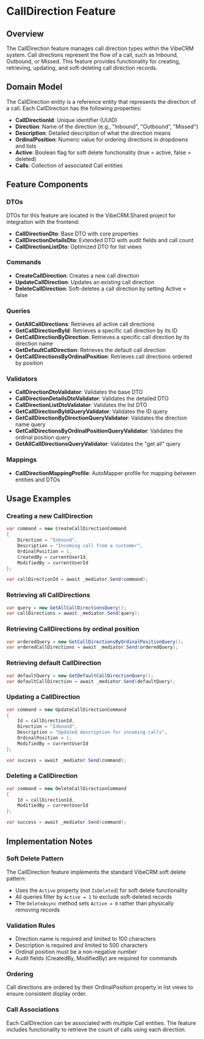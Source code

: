 # CallDirection Feature

## Overview
The CallDirection feature manages call direction types within the VibeCRM system. Call directions represent the flow of a call, such as Inbound, Outbound, or Missed. This feature provides functionality for creating, retrieving, updating, and soft-deleting call direction records.

## Domain Model
The CallDirection entity is a reference entity that represents the direction of a call. Each CallDirection has the following properties:

- **CallDirectionId**: Unique identifier (UUID)
- **Direction**: Name of the direction (e.g., "Inbound", "Outbound", "Missed")
- **Description**: Detailed description of what the direction means
- **OrdinalPosition**: Numeric value for ordering directions in dropdowns and lists
- **Active**: Boolean flag for soft delete functionality (true = active, false = deleted)
- **Calls**: Collection of associated Call entities

## Feature Components

### DTOs
DTOs for this feature are located in the VibeCRM.Shared project for integration with the frontend:
- **CallDirectionDto**: Base DTO with core properties
- **CallDirectionDetailsDto**: Extended DTO with audit fields and call count
- **CallDirectionListDto**: Optimized DTO for list views

### Commands
- **CreateCallDirection**: Creates a new call direction
- **UpdateCallDirection**: Updates an existing call direction
- **DeleteCallDirection**: Soft-deletes a call direction by setting Active = false

### Queries
- **GetAllCallDirections**: Retrieves all active call directions
- **GetCallDirectionById**: Retrieves a specific call direction by its ID
- **GetCallDirectionByDirection**: Retrieves a specific call direction by its direction name
- **GetDefaultCallDirection**: Retrieves the default call direction
- **GetCallDirectionsByOrdinalPosition**: Retrieves call directions ordered by position

### Validators
- **CallDirectionDtoValidator**: Validates the base DTO
- **CallDirectionDetailsDtoValidator**: Validates the detailed DTO
- **CallDirectionListDtoValidator**: Validates the list DTO
- **GetCallDirectionByIdQueryValidator**: Validates the ID query
- **GetCallDirectionByDirectionQueryValidator**: Validates the direction name query
- **GetCallDirectionsByOrdinalPositionQueryValidator**: Validates the ordinal position query
- **GetAllCallDirectionsQueryValidator**: Validates the "get all" query

### Mappings
- **CallDirectionMappingProfile**: AutoMapper profile for mapping between entities and DTOs

## Usage Examples

### Creating a new CallDirection
```csharp
var command = new CreateCallDirectionCommand
{
    Direction = "Inbound",
    Description = "Incoming call from a customer",
    OrdinalPosition = 1,
    CreatedBy = currentUserId,
    ModifiedBy = currentUserId
};

var callDirectionId = await _mediator.Send(command);
```

### Retrieving all CallDirections
```csharp
var query = new GetAllCallDirectionsQuery();
var callDirections = await _mediator.Send(query);
```

### Retrieving CallDirections by ordinal position
```csharp
var orderedQuery = new GetCallDirectionsByOrdinalPositionQuery();
var orderedCallDirections = await _mediator.Send(orderedQuery);
```

### Retrieving default CallDirection
```csharp
var defaultQuery = new GetDefaultCallDirectionQuery();
var defaultCallDirection = await _mediator.Send(defaultQuery);
```

### Updating a CallDirection
```csharp
var command = new UpdateCallDirectionCommand
{
    Id = callDirectionId,
    Direction = "Inbound",
    Description = "Updated description for incoming calls",
    OrdinalPosition = 1,
    ModifiedBy = currentUserId
};

var success = await _mediator.Send(command);
```

### Deleting a CallDirection
```csharp
var command = new DeleteCallDirectionCommand
{
    Id = callDirectionId,
    ModifiedBy = currentUserId
};

var success = await _mediator.Send(command);
```

## Implementation Notes

### Soft Delete Pattern
The CallDirection feature implements the standard VibeCRM soft delete pattern:
- Uses the `Active` property (not `IsDeleted`) for soft delete functionality
- All queries filter by `Active = 1` to exclude soft-deleted records
- The `DeleteAsync` method sets `Active = 0` rather than physically removing records

### Validation Rules
- Direction name is required and limited to 100 characters
- Description is required and limited to 500 characters
- Ordinal position must be a non-negative number
- Audit fields (CreatedBy, ModifiedBy) are required for commands

### Ordering
Call directions are ordered by their OrdinalPosition property in list views to ensure consistent display order.

### Call Associations
Each CallDirection can be associated with multiple Call entities. The feature includes functionality to retrieve the count of calls using each direction.

